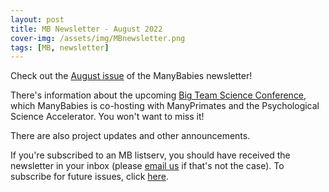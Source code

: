 ```yaml
---
layout: post
title: MB Newsletter - August 2022
cover-img: /assets/img/MBnewsletter.png
tags: [MB, newsletter]
---
```


Check out the [August issue](https://mailchi.mp/f7af5b588e1b/mb-newsletter-august2022) of the ManyBabies newsletter! 

There's information about the upcoming [Big Team Science Conference](https://bigteamscienceconference.github.io), which ManyBabies is co-hosting with ManyPrimates and the Psychological Science Accelerator. You won't want to miss it!

There are also project updates and other announcements.  

If you're subscribed to an MB listserv, you should have received the newsletter in your inbox (please [email us](mailto:manybabiesconsortium@gmail.com) if that's not the case). To subscribe for future issues, click [here](https://t.co/7zxifYO7qN?amp=1).